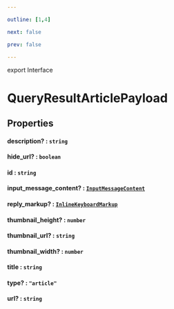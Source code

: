 ```yaml
---

outline: [1,4]

next: false

prev: false

---
```


export Interface
# QueryResultArticlePayload

## Properties

#### description? : `string`

#### hide_url? : `boolean`

#### id : `string`

#### input_message_content? : [`InputMessageContent`](../type-aliases/InputMessageContent.md)

#### reply_markup? : [`InlineKeyboardMarkup`](../classes/InlineKeyboardMarkup.md)

#### thumbnail_height? : `number`

#### thumbnail_url? : `string`

#### thumbnail_width? : `number`

#### title : `string`

#### type? : `"article"`

#### url? : `string`
